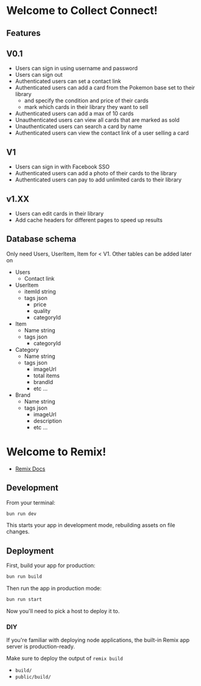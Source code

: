 # Welcome to Collect Connect!

## Features

## V0.1

- Users can sign in using username and password
- Users can sign out
- Authenticated users can set a contact link
- Authenticated users can add a card from the Pokemon base set to their library
  - and specify the condition and price of their cards
  - mark which cards in their library they want to sell
- Authenticated users can add a max of 10 cards
- Unauthenticated users can view all cards that are marked as sold
- Unauthenticated users can search a card by name
- Authenticated users can view the contact link of a user selling a card

## V1

- Users can sign in with Facebook SSO
- Authenticated users can add a photo of their cards to the library
- Authenticated users can pay to add unlimited cards to their library

## v1.XX

- Users can edit cards in their library
- Add cache headers for different pages to speed up results

## Database schema

Only need Users, UserItem, Item for < V1. Other tables can be added later on

- Users
  - Contact link
- UserItem
  - itemId string
  - tags json
    - price
    - quality
    - categoryId
- Item
  - Name string
  - tags json
    - categoryId
- Category
  - Name string
  - tags json
    - imageUrl
    - total items
    - brandId
    - etc ...
- Brand
  - Name string
  - tags json
    - imageUrl
    - description
    - etc ...

# Welcome to Remix!

- [Remix Docs](https://remix.run/docs)

## Development

From your terminal:

```sh
bun run dev
```

This starts your app in development mode, rebuilding assets on file changes.

## Deployment

First, build your app for production:

```sh
bun run build
```

Then run the app in production mode:

```sh
bun run start
```

Now you'll need to pick a host to deploy it to.

### DIY

If you're familiar with deploying node applications, the built-in Remix app server is production-ready.

Make sure to deploy the output of `remix build`

- `build/`
- `public/build/`
